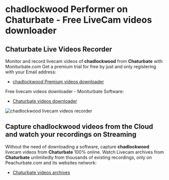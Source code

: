 # chadlockwood Performer on Chaturbate - Free LiveCam videos downloader

## Chaturbate Live Videos Recorder

Monitor and record livecam videos of **chadlockwood** from **Chaturbate** with Moniturbate.com
Get a premium trial for free by just and only registering with your Email address:
* [chadlockwood Premium videos downloader](https://moniturbate.com/request-demo-licence-key.html)

Free livecam videos downloader - Moniturbate Software:
* [Chaturbate videos downloader](https://moniturbate.com/moniturbate-download-software.html)

![chadlockwood livecam videos recorder](https://peachurnet.com/templates/moniturbate-software.png)


## Capture chadlockwood videos from the Cloud and watch your recordings on Streaming

Without the need of downloading a software, capture **chadlockwood** livecam videos from **Chaturbate** 100% online.
Watch Livecam archives from **Chaturbate** unlimitedly from thousands of existing recordings, only on Peachurbate.com and its websites network:
* [Chaturbate videos archives](https://peachurnet.com/)
